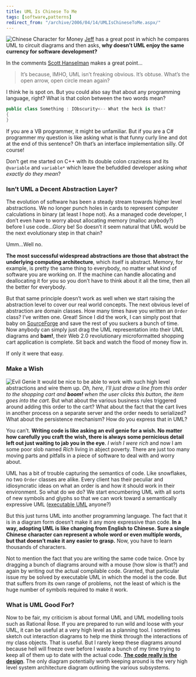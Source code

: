 ```yaml
---
title: UML Is Chinese To Me
tags: [software,patterns]
redirect_from: "/archive/2006/04/14/UMLIsChineseToMe.aspx/"
---
```


![Chinese Character for
Money](https://haacked.com/images/MoneyInChinese.jpg)
[Jeff](http://www.codinghorror.com/blog/ "CodingHorror blog") has a
great post in which he compares UML to circuit diagrams and then asks,
**why doesn’t UML enjoy the same currency for software development?**

In the comments [Scott
Hanselman](http://www.hanselman.com/blog/ "ComputerZen blog") makes a
great point...

> It’s because, IMHO, UML isn’t freaking obvious. It’s obtuse. What’s
> the open arrow, open circle mean again?

I think he is spot on. But you could also say that about any programming
language, right? What is that colon between the two words mean?

```csharp
public class Something : IObscurity<-- What the heck is that?
{
}
```

If you are a VB programmer, it might be unfamiliar. But if you are a C#
programmer my question is like asking what is that funny curly line and
dot at the end of this sentence? Oh that’s an interface implementation
silly. Of course!

Don’t get me started on C++ with its double colon craziness and its
`@variable` and `variable*` which leave the befuddled developer asking
*what exactly do they mean*?

### Isn’t UML a Decent Abstraction Layer?

The evolution of software has been a steady stream towards higher level
abstractions. We no longer punch holes in cards to represent computer
calculations in binary (at least I hope not). As a managed code
developer, I don’t even have to worry about allocating memory (malloc
anybody?) before I use code...Glory be! So doesn’t it seem natural that
UML would be the next evolutionary step in that chain?

Umm...Well no.

**The most successful widespread abstractions are those that abstract
the underlying computing architecture**, which itself is abstract.
Memory, for example, is pretty the same thing to everybody, no matter
what kind of software you are working on. If the machine can handle
allocating and deallocating it for you so you don’t have to think about
it all the time, then all the better for everybody.

But that same principle doesn’t work as well when we start raising the
abstraction level to cover our real world concepts. The next obvious
level of abstraction are domain classes. How many times have you written
an `Order` class? I’ve written one. Great! Since I did the work, I can
simply post that baby on
[SourceForge](http://sourceforge.net/ "Open Source Project Site") and
save the rest of you suckers a bunch of time. Now anybody can simply
just drag the UML representation into their UML diagrams and **bam!**,
their Web 2.0 revolutionary microformatted shopping cart application is
complete. Sit back and watch the flood of money flow in.

If only it were that easy.

### Make a Wish

![Evil Genie](https://haacked.com/images/genie.jpg) It would be nice to
be able to work with such high level abstractions and wire them up. *Oh,
here, I’ll just draw a line from this order to the shopping cart and
**boom!** when the user clicks this button, the item goes into the
cart.* But what about the various business rules triggered around adding
this order to the cart? What about the fact that the cart lives in
another process on a separate server and the order needs to serialized?
What about the persistence mechanism? How do you express that in UML?

You can’t. **Writing code is like asking an evil genie for a wish. No
matter how carefully you craft the wish, there is always some pernicious
detail left out just waiting to jab you in the eye**. *I wish I were
rich* and now I am some poor slob named *Rich* living in abject poverty.
There are just too many moving parts and pitfalls in a piece of software
to deal with and worry about.

UML has a bit of trouble capturing the semantics of code. Like
snowflakes, no two `Order` classes are alike. Every client has their
peculiar and idiosyncratic ideas on what an order is and how it should
work in their environment. So what do we do? We start encumbering UML
with all sorts of new symbols and glyphs so that we can work toward a
semantically expressive UML ([executable
UML](http://www.awprofessional.com/articles/article.asp?p=28274&rl=1 "Executable UML")
anyone?)

But this just turns UML into another programming language. The fact that
it is in a diagram form doesn’t make it any more expressive than code.
**In a way, adopting UML is like changing from English to Chinese. Sure
a single Chinese character can represent a whole word or even multiple
words, but that doesn’t make it any easier to grasp.** Now, you have to
learn thousands of characters.

Not to mention the fact that you are writing the same code twice. Once
by dragging a bunch of diagrams around with a mouse (how slow is that?)
and again by writing out the actual compilable code. Granted, that
particular issue my be solved by executable UML in which the model is
the code. But that suffers from its own range of problems, not the least
of which is the huge number of symbols required to make it work.

### What is UML Good For?

Now to be fair, my criticism is about formal UML and UML modelling tools
such as Rational Rose. If you are prepared to run wild and loose with
your UML, it can be useful at a very high level as a planning tool. I
sometimes sketch out interaction diagrams to help me think through the
interactions of my class objects. That is useful. But I rarely keep
these diagrams around because hell will freeze over before I waste a
bunch of my time trying to keep all of them up to date with the actual
code. **[The code really is the
design](http://www.developerdotstar.com/mag/articles/reeves_design_main.html "Code as design: Three Essays by Jack W. Reeves")**.
The only diagram potentially worth keeping around is the very high level
system architecture diagram outlining the various subsystems.

